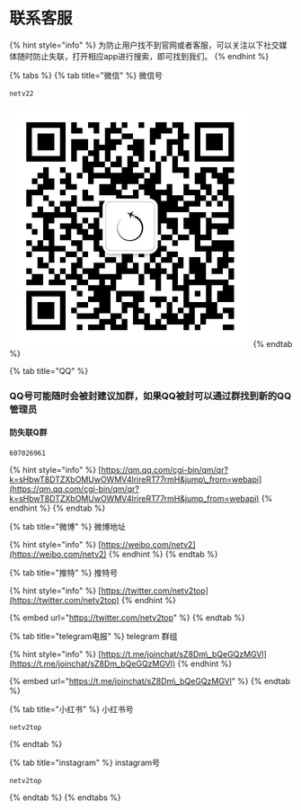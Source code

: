 # 联系客服

{% hint style="info" %}
为防止用户找不到官网或者客服，可以关注以下社交媒体随时防止失联，打开相应app进行搜索，即可找到我们。
{% endhint %}

{% tabs %}
{% tab title="微信" %}
微信号

```text
netv22
```

![&#x626B;&#x7801;&#x6DFB;&#x52A0;&#x5FAE;&#x4FE1;](.gitbook/assets/a058458e9a53e5000ddd3fa091c5efa%20%283%29.jpg)
{% endtab %}

{% tab title="QQ" %}
### QQ号可能随时会被封建议加群，如果QQ被封可以通过群找到新的QQ管理员

#### 防失联Q群

```text
607026961
```

{% hint style="info" %}
[https://qm.qq.com/cgi-bin/qm/qr?k=sHbwT8DTZXbOMUwOWMV4lrireRT77rmH&jump\_from=webapi](https://qm.qq.com/cgi-bin/qm/qr?k=sHbwT8DTZXbOMUwOWMV4lrireRT77rmH&jump_from=webapi)
{% endhint %}
{% endtab %}

{% tab title="微博" %}
微博地址

{% hint style="info" %}
[https://weibo.com/netv2](https://weibo.com/netv2)
{% endhint %}
{% endtab %}

{% tab title="推特" %}
推特号

{% hint style="info" %}
[https://twitter.com/netv2top](https://twitter.com/netv2top)
{% endhint %}

{% embed url="https://twitter.com/netv2top" %}
{% endtab %}

{% tab title="telegram电报" %}
telegram 群组

{% hint style="info" %}
[https://t.me/joinchat/sZ8Dm\_bQeGQzMGVl](https://t.me/joinchat/sZ8Dm_bQeGQzMGVl)
{% endhint %}

{% embed url="https://t.me/joinchat/sZ8Dm\_bQeGQzMGVl" %}
{% endtab %}

{% tab title="小红书" %}
小红书号

```text
netv2top
```
{% endtab %}

{% tab title="instagram" %}
instagram号

```text
netv2top
```
{% endtab %}
{% endtabs %}






